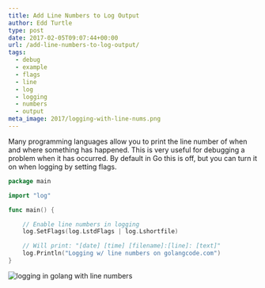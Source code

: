 ```yaml
---
title: Add Line Numbers to Log Output
author: Edd Turtle
type: post
date: 2017-02-05T09:07:44+00:00
url: /add-line-numbers-to-log-output/
tags:
  - debug
  - example
  - flags
  - line
  - log
  - logging
  - numbers
  - output
meta_image: 2017/logging-with-line-nums.png
---
```


Many programming languages allow you to print the line number of when and where something has happened. This is very useful for debugging a problem when it has occurred. By default in Go this is off, but you can turn it on when logging by setting flags.

```go
package main

import "log"

func main() {

    // Enable line numbers in logging
    log.SetFlags(log.LstdFlags | log.Lshortfile)

    // Will print: "[date] [time] [filename]:[line]: [text]"
    log.Println("Logging w/ line numbers on golangcode.com")
}
```

![logging in golang with line numbers](/img/2017/logging-with-line-nums.png)